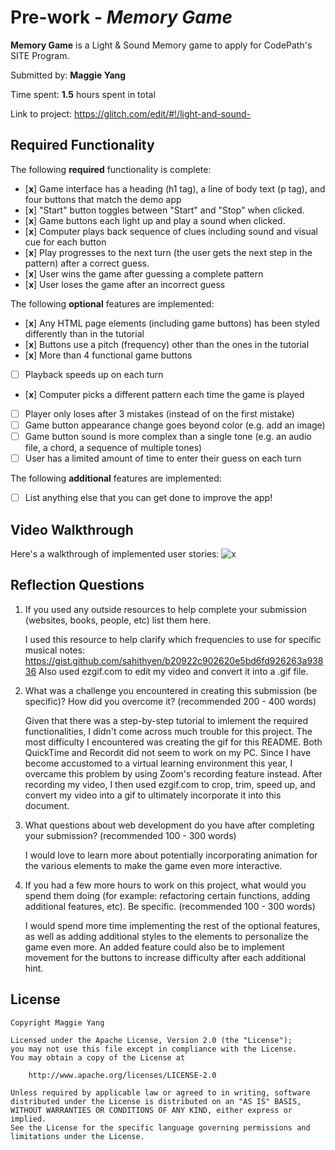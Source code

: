 # Pre-work - _Memory Game_

**Memory Game** is a Light & Sound Memory game to apply for CodePath's SITE Program.

Submitted by: **Maggie Yang**

Time spent: **1.5** hours spent in total

Link to project: https://glitch.com/edit/#!/light-and-sound-

## Required Functionality

The following **required** functionality is complete:

- [**x**] Game interface has a heading (h1 tag), a line of body text (p tag), and four buttons that match the demo app
- [**x**] "Start" button toggles between "Start" and "Stop" when clicked.
- [**x**] Game buttons each light up and play a sound when clicked.
- [**x**] Computer plays back sequence of clues including sound and visual cue for each button
- [**x**] Play progresses to the next turn (the user gets the next step in the pattern) after a correct guess.
- [**x**] User wins the game after guessing a complete pattern
- [**x**] User loses the game after an incorrect guess

The following **optional** features are implemented:

- [**x**] Any HTML page elements (including game buttons) has been styled differently than in the tutorial
- [**x**] Buttons use a pitch (frequency) other than the ones in the tutorial
- [**x**] More than 4 functional game buttons
- [ ] Playback speeds up on each turn
- [**x**] Computer picks a different pattern each time the game is played
- [ ] Player only loses after 3 mistakes (instead of on the first mistake)
- [ ] Game button appearance change goes beyond color (e.g. add an image)
- [ ] Game button sound is more complex than a single tone (e.g. an audio file, a chord, a sequence of multiple tones)
- [ ] User has a limited amount of time to enter their guess on each turn

The following **additional** features are implemented:

- [ ] List anything else that you can get done to improve the app!

## Video Walkthrough

Here's a walkthrough of implemented user stories:
![**x**](https://cdn.glitch.com/2795d27b-2f29-4220-bfad-d1084e493640%2Fezgif.com-gif-maker.gif?v=1616054349184)

## Reflection Questions

1. If you used any outside resources to help complete your submission (websites, books, people, etc) list them here.

   I used this resource to help clarify which frequencies to use for specific musical notes: https://gist.github.com/sahithyen/b20922c902620e5bd6fd926263a93836
   Also used ezgif.com to edit my video and convert it into a .gif file.

2. What was a challenge you encountered in creating this submission (be specific)? How did you overcome it? (recommended 200 - 400 words)

   Given that there was a step-by-step tutorial to imlement the required functionalities, I didn't come across much trouble for this project.
   The most difficulty I encountered was creating the gif for this README. Both QuickTime and Recordit did not seem to work on my PC.
   Since I have become accustomed to a virtual learning environment this year, I overcame this problem by using Zoom's recording feature instead.
   After recording my video, I then used ezgif.com to crop, trim, speed up, and convert my video into a gif to ultimately incorporate it into this document. 

3. What questions about web development do you have after completing your submission? (recommended 100 - 300 words)

   I would love to learn more about potentially incorporating animation for the various elements to make the game even more interactive.

4. If you had a few more hours to work on this project, what would you spend them doing (for example: refactoring certain functions, adding additional features, etc). Be specific. (recommended 100 - 300 words)

   I would spend more time implementing the rest of the optional features, as well as adding additional styles to the elements to personalize the game even more. 
   An added feature could also be to implement movement for the buttons to increase difficulty after each additional hint.

## License

    Copyright Maggie Yang

    Licensed under the Apache License, Version 2.0 (the "License");
    you may not use this file except in compliance with the License.
    You may obtain a copy of the License at

        http://www.apache.org/licenses/LICENSE-2.0

    Unless required by applicable law or agreed to in writing, software
    distributed under the License is distributed on an "AS IS" BASIS,
    WITHOUT WARRANTIES OR CONDITIONS OF ANY KIND, either express or implied.
    See the License for the specific language governing permissions and
    limitations under the License.

